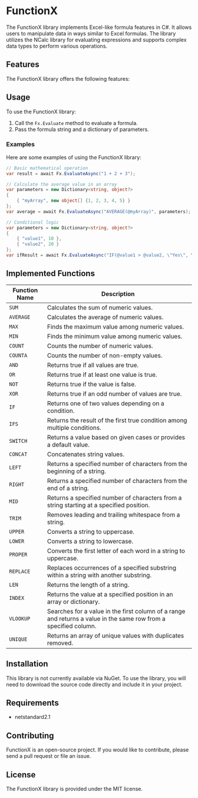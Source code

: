 # FunctionX

The FunctionX library implements Excel-like formula features in C#. It allows users to manipulate data in ways similar to Excel formulas. The library utilizes the NCalc library for evaluating expressions and supports complex data types to perform various operations.

## Features

The FunctionX library offers the following features:


## Usage

To use the FunctionX library:

1. Call the `Fx.Evaluate` method to evaluate a formula.
2. Pass the formula string and a dictionary of parameters.

### Examples

Here are some examples of using the FunctionX library:

```csharp
// Basic mathematical operation
var result = await Fx.EvaluateAsync("1 + 2 + 3");

// Calculate the average value in an array
var parameters = new Dictionary<string, object?>
{
    { "myArray", new object[] {1, 2, 3, 4, 5} }
};
var average = await Fx.EvaluateAsync("AVERAGE(@myArray)", parameters);

// Conditional logic
var parameters = new Dictionary<string, object?>
{
    { "value1", 10 },
    { "value2", 20 }
};
var ifResult = await Fx.EvaluateAsync("IF(@value1 > @value2, \"Yes\", \"No\")", parameters);
```

## Implemented Functions
| Function Name | Description |
|---------------|-------------|
| `SUM` | Calculates the sum of numeric values. |
| `AVERAGE` | Calculates the average of numeric values. |
| `MAX` | Finds the maximum value among numeric values. |
| `MIN` | Finds the minimum value among numeric values. |
| `COUNT` | Counts the number of numeric values. |
| `COUNTA` | Counts the number of non-empty values. |
| `AND` | Returns true if all values are true. |
| `OR` | Returns true if at least one value is true. |
| `NOT` | Returns true if the value is false. |
| `XOR` | Returns true if an odd number of values are true. |
| `IF` | Returns one of two values depending on a condition. |
| `IFS` | Returns the result of the first true condition among multiple conditions. |
| `SWITCH` | Returns a value based on given cases or provides a default value. |
| `CONCAT` | Concatenates string values. |
| `LEFT` | Returns a specified number of characters from the beginning of a string. |
| `RIGHT` | Returns a specified number of characters from the end of a string. |
| `MID` | Returns a specified number of characters from a string starting at a specified position. |
| `TRIM` | Removes leading and trailing whitespace from a string. |
| `UPPER` | Converts a string to uppercase. |
| `LOWER` | Converts a string to lowercase. |
| `PROPER` | Converts the first letter of each word in a string to uppercase. |
| `REPLACE` | Replaces occurrences of a specified substring within a string with another substring. |
| `LEN` | Returns the length of a string. |
| `INDEX` | Returns the value at a specified position in an array or dictionary. |
| `VLOOKUP` | Searches for a value in the first column of a range and returns a value in the same row from a specified column. |
| `UNIQUE` | Returns an array of unique values with duplicates removed. |

## Installation

This library is not currently available via NuGet. To use the library, you will need to download the source code directly and include it in your project.

## Requirements

- netstandard2.1

## Contributing

FunctionX is an open-source project. If you would like to contribute, please send a pull request or file an issue.

## License

The FunctionX library is provided under the MIT license.
